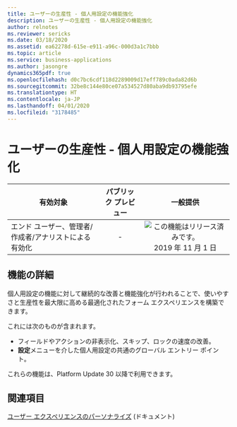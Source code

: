 ```yaml
---
title: ユーザーの生産性 - 個人用設定の機能強化
description: ユーザーの生産性 - 個人用設定の機能強化
author: relnotes
ms.reviewer: sericks
ms.date: 03/18/2020
ms.assetid: ea62278d-615e-e911-a96c-000d3a1c7bbb
ms.topic: article
ms.service: business-applications
ms.author: jasongre
dynamics365pdf: true
ms.openlocfilehash: d0c7bc6cdf118d2289009d17eff789c0ada82d6b
ms.sourcegitcommit: 32be8c144e80ce07a534527d80aba9db93795efe
ms.translationtype: HT
ms.contentlocale: ja-JP
ms.lasthandoff: 04/01/2020
ms.locfileid: "3178485"
---
```

# <a name="user-productivity--personalization-enhancements"></a>ユーザーの生産性 - 個人用設定の機能強化


| 有効対象    |  パブリック プレビュー | 一般提供 | 
| ---------- | :----------: |:----------: |
|エンド ユーザー、管理者/作成者/アナリストによる有効化|-| ![この機能はリリース済みです。](/dynamics365-release-plan/media/green-checkmark.png "この機能はリリース済みです。") 2019 年 11 月 1 日|






## <a name="feature-details"></a>機能の詳細
<!--feature detail start -->
個人用設定の機能に対して継続的な改善と機能強化が行われることで、使いやすさと生産性を最大限に高める最適化されたフォーム エクスペリエンスを構築できます。 

これには次のものが含まれます。 

-  フィールドやアクションの非表示化、スキップ、ロックの速度の改善。 
-  **設定**メニューを介した個人用設定の共通のグローバル エントリー ポイント。

これらの機能は、Platform Update 30 以降で利用できます。
<!--feature detail end -->










## <a name="see-also"></a>関連項目

[ユーザー エクスペリエンスのパーソナライズ](https://docs.microsoft.com/dynamics365/fin-ops-core/fin-ops/get-started/personalize-user-experience) (ドキュメント)
